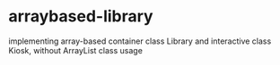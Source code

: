 # arraybased-library
implementing array-based container class Library and interactive class Kiosk, without ArrayList class usage

